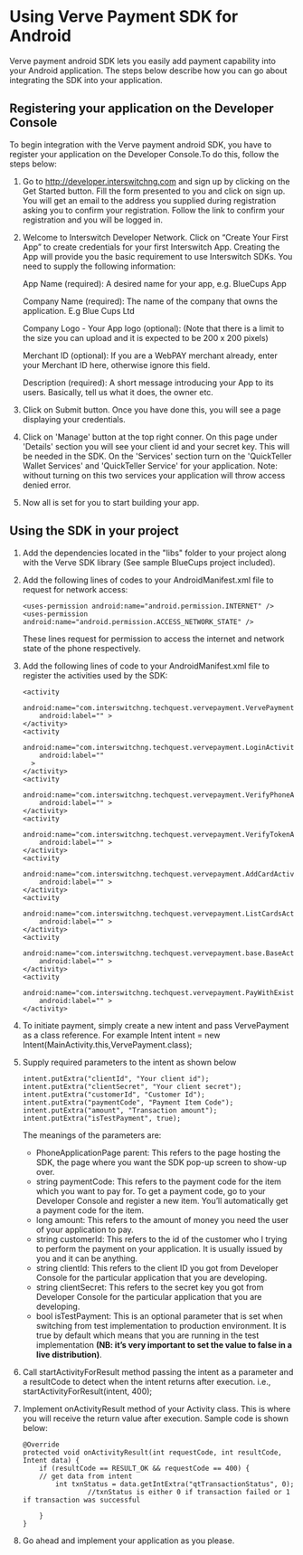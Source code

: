 Using Verve Payment SDK for Android
================================================================

Verve payment android SDK lets you easily add payment capability into your Android application. The steps below describe how you can go about integrating the SDK into your application.

Registering your application on the Developer Console
----------------------------------------------------

To begin integration with the Verve payment android SDK, you have to register your application on the Developer Console.To do this, follow the steps below:

1.	Go to http://developer.interswitchng.com and sign up by clicking on the Get Started button. Fill the form presented 	to you and click on sign up. You will get an email to the address you supplied during registration asking you to 		confirm your registration. Follow the link to confirm your registration and you will be logged in.

2.	Welcome to Interswitch Developer Network. Click on “Create Your First App” to create credentials for your first 		Interswitch App. Creating the App will provide you the basic requirement to use Interswitch SDKs. You need to 			supply the following information:

	App Name (required): A desired name for your app, e.g. BlueCups App
	
	Company Name (required): The name of the company that owns the application. E.g Blue Cups Ltd
	
	Company Logo - Your App logo (optional): (Note that there is a limit to the size you can upload and it is expected to be 200 x 200 pixels)
	
	Merchant ID (optional): If you are a WebPAY merchant already, enter your Merchant ID here, otherwise ignore this field.
	
	Description (required): A short message introducing your App to its users. Basically, tell us what it does, the owner etc.	
	
3.	Click on Submit button. Once you have done this, you will see a page displaying your credentials.

4.	Click on 'Manage' button at the top right conner. On this page under 'Details' section you will see your client id and your secret key. This will be needed in the SDK. On the 'Services' section turn on the 'QuickTeller Wallet Services' and 'QuickTeller Service' for your application. Note: without turning on this two services your application will throw access denied error.  

5.	Now all is set for you to start building your app.



Using the SDK in your project
-----------------------------

1. 	Add the dependencies located in the "libs" folder to your project along with the Verve SDK library (See sample 	BlueCups project included).
	
2. 	Add the following lines of codes to your AndroidManifest.xml file to request for network access: 

        <uses-permission android:name="android.permission.INTERNET" />
        <uses-permission android:name="android.permission.ACCESS_NETWORK_STATE" />

	These lines request for permission to access the internet and network state of the phone respectively. 	
	
3. 	Add the following lines of code to your AndroidManifest.xml file to register the activities used by the SDK:
	
        <activity
            android:name="com.interswitchng.techquest.vervepayment.VervePayment"
            android:label="" >
        </activity>
        <activity
            android:name="com.interswitchng.techquest.vervepayment.LoginActivity"
            android:label=""
          >
        </activity>
        <activity
            android:name="com.interswitchng.techquest.vervepayment.VerifyPhoneActivity"
            android:label="" >
        </activity>
        <activity
            android:name="com.interswitchng.techquest.vervepayment.VerifyTokenActivity"
            android:label="" >
        </activity>
        <activity
            android:name="com.interswitchng.techquest.vervepayment.AddCardActivity"
            android:label="" >
        </activity>
        <activity
            android:name="com.interswitchng.techquest.vervepayment.ListCardsActivity"
            android:label="" >
        </activity>
        <activity
            android:name="com.interswitchng.techquest.vervepayment.base.BaseActivity"
            android:label="" >
        </activity>
        <activity
            android:name="com.interswitchng.techquest.vervepayment.PayWithExistingCardActivity"
            android:label="" >
        </activity>
        
        
4. 	To initiate payment, simply create a new intent and pass VervePayment as a class reference. For example
		Intent intent = new Intent(MainActivity.this,VervePayment.class);

5. 	Supply required parameters to the intent as shown below

        intent.putExtra("clientId", "Your client id");
        intent.putExtra("clientSecret", "Your client secret");
        intent.putExtra("customerId", "Customer Id");
        intent.putExtra("paymentCode", "Payment Item Code");
        intent.putExtra("amount", "Transaction amount");
        intent.putExtra("isTestPayment", true);
        
	The meanings of the parameters are:
	* PhoneApplicationPage parent: This refers to the page hosting the SDK, the page where you want the SDK pop-up 	screen to show-up over.
	* string paymentCode: This refers to the payment code for the item which you want to pay for. To get a payment 	code, go to your Developer Console and register a new item. You’ll automatically get a payment code for the 			item.
	* long amount: This refers to the amount of money you need the user of your application to pay.
	* string customerId: This refers to the id of the customer who I trying to perform the payment on your 			application. It is usually issued by you and it can be anything.
	* string clientId: This refers to the client ID you got from Developer Console for the particular application 		that you are developing.
	* string clientSecret: This refers to the secret key you got from Developer Console for the particular 			application that you are developing.
	* bool isTestPayment: This is an optional parameter that is set when switching from test implementation to 		production environment. It is true by default which means that you are running in the test implementation **(NB: it’s very important to set the value to false in a live distribution)**.
        
        
6.	Call startActivityForResult method passing the intent as a parameter and a resultCode to detect when the intent		returns after execution.
	i.e., startActivityForResult(intent, 400);

7.	Implement onActivityResult method of your Activity class. This is where you will receive the return value after      	execution. Sample code is shown below:
	    
    	@Override
		protected void onActivityResult(int requestCode, int resultCode, Intent data) {
			if (resultCode == RESULT_OK && requestCode == 400) {
			// get data from intent
				int txnStatus = data.getIntExtra("qtTransactionStatus", 0);
                        //txnStatus is either 0 if transaction failed or 1 if transaction was successful
 
			}
		}
	
	
8.	Go ahead and implement your application as you please.
